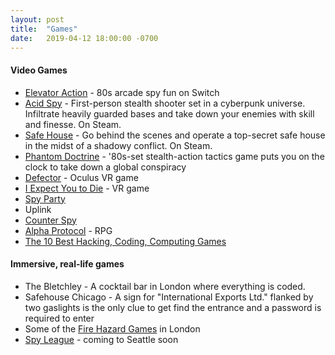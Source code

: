 ```yaml
---
layout: post
title:  "Games"
date:   2019-04-12 18:00:00 -0700
---
```


#### Video Games
* [Elevator Action](https://www.nintendo.com/games/detail/arcade-archives-elevator-action-switch/) - 80s arcade spy fun on Switch
* [Acid Spy](http://acidspy.com) - First-person stealth shooter set in a cyberpunk universe. Infiltrate heavily guarded bases and take down your enemies with skill and finesse. On Steam.
* [Safe House](http://www.labs.games) - Go behind the scenes and operate a top-secret safe house in the midst of a shadowy conflict. On Steam.
* [Phantom Doctrine](http://www.goodshepherd.games/games/phantom-doctrine) - '80s-set stealth-action tactics game puts you on the clock to take down a global conspiracy
* [Defector](https://www.oculus.com/defector/) - Oculus VR game
* [I Expect You to Die](https://iexpectyoutodie.schellgames.com) - VR game
* [Spy Party](http://www.spyparty.com)
* Uplink
* [Counter Spy](http://www.dynamighty.com)
* [Alpha Protocol](https://store.steampowered.com/app/34010/Alpha_Protocol/) - RPG
* [The 10 Best Hacking, Coding, Computing Games](https://www.rockpapershotgun.com/2017/11/29/best-hacking-games/)

#### Immersive, real-life games
* The Bletchley - A cocktail bar in London where everything is coded.
* Safehouse Chicago - A sign for "International Exports Ltd." flanked by two gaslights is the only clue to get find the entrance and a password is required to enter
* Some of the [Fire Hazard Games](https://fire-hazard.net/immersive/games) in London
* [Spy League](http://www.spyleague.com) - coming to Seattle soon
